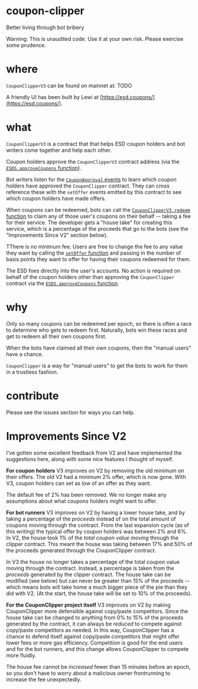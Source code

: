 # coupon-clipper
Better living through bot bribery

Warning: This is unaudited code. Use it at your own risk. Please exercise some prudence.

# where
`CouponClipperV3` can be found on mainnet at: TODO

A friendly UI has been built by Lewi at [https://esd.coupons/](https://esd.coupons/).

# what
`CouponClipperV3` is a contract that that helps ESD coupon holders and bot writers come together and help each other.

Coupon holders approve the `CouponClipperV3` contract address (via the [`ESDS.approveCoupons` function](https://github.com/emptysetsquad/dollar/blob/master/protocol/contracts/dao/Market.sol#L98)).

Bot writers listen for the [`CouponApproval` events](https://github.com/emptysetsquad/dollar/blob/master/protocol/contracts/dao/Market.sol#L103) to learn which coupon holders have approved the `CouponClipper` contract. They can cross reference these with the `setOffer` events emitted by this contract to see which coupon holders have made offers.

When coupons can be redeemed, bots can call the [`CouponClipperV3.redeem` function](https://github.com/Austin-Williams/coupon-clipper/blob/main/contracts/CouponClipper.sol#L113) to claim any of those user's coupons on their behalf -- taking a fee for their service. The developer gets a "house take" for creating this service, which is a percentage of the proceeds that go to the bots (see the "Improvements Since V2" section below).

TThere is no minimum fee. Users are free to change the fee to any value they want by calling the [`setOffer` function](https://github.com/Austin-Williams/coupon-clipper/blob/main/contracts/CouponClipper.sol#L72) and passing in the number of basis points they want to offer for having their coupons redeemed for them.

The ESD foes directly into the user's accounts. No action is required on behalf of the coupon holders other than approving the `CouponClipper` contract via the [`ESDS.approveCoupons` function](https://github.com/emptysetsquad/dollar/blob/master/protocol/contracts/dao/Market.sol#L98).

# why
Only so many coupons can be redeemed per epoch, so there is often a race to determine who gets to redeem first. Naturally, bots win these races and get to redeem all their own coupons first.

When the bots have claimed all their own coupons, then the "manual users" have a chance.

`CouponClipper` is a way for "manual users" to get the bots to work for them in a trustless fashion.

# contribute
Please see the issues section for ways you can help.

# Improvements Since V2

I've gotten some excellent feedback from V2 and have implemented the suggestions here, along with some nice features I thought of myself.

**For coupon holders** V3 improves on V2 by removing the old minimum on their offers. The old V2 had a minimum 2% offer, which is now gone. With V3, coupon holders can set as low of an offer as they want.

The default fee of 2% has been removed. We no longer make any assumptions about what coupons holders might want to offer.

**For bot runners** V3 improves on V2 by having a lower house take, and by taking a percentage of the _proceeds_ instead of on the total amount of coupons moving through the contract. From the last expansion cycle (as of this writing) the typical offer by coupon holders was between 2% and 6%. In V2, the house took 1% of the _total coupon value moving_ through the clipper contract. This meant the house was taking between 17% and 50% of the proceeds generated through the CouponClipper contract.

In V3 the house no longer takes a percentage of the total coupon value moving through the contract. Instead, a percentage is taken from the _proceeds_ generated by the clipper contract. The house take can be modified (see below) but can never be greater than 15% of the proceeds -- which means bots will take home a much bigger piece of the pie than they did with V2. (At the start, the house take will be set to 10% of the proceeds).

**For the CouponClipper project itself** V3 improves on V2 by making CouponClipper more defensible against copy/paste competitors. Since the house take can be changed to anything from 0% to 15% of the proceeds generated by the contract, it can always be _reduced_ to compete against copy/paste competitors as needed. In this way, CouponClipper has a chance to defend itself against copy/paste competitors that might offer lower fees or more gas efficiency. Competition is good for the end users and for the bot runners, and this change allows CouponClipper to compete more fluidly.

The house fee cannot be *increased* fewer than 15 minutes before an epoch, so you don't have to worry about a malicious owner frontrunning to increase the fee unexpectedly.